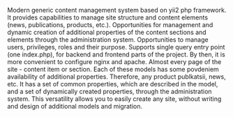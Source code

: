 ﻿Modern generic content management system based on yii2 php framework.
It provides capabilities to manage site structure and content elements (news, publications, products, etc.).
Opportunities for management and dynamic creation of additional properties of the content sections and elements through the administration system.
Opportunities to manage users, privileges, roles and their purpose.
Supports single query entry point (one index.php), for backend and frontend parts of the project. By then, it is more convenient to configure nginx and apache.
Almost every page of the site - content item or section. Each of these models has some povdeniem availability of additional properties. Therefore, any product publkatsii, news, etc. It has a set of common properties, which are described in the model, and a set of dynamically created properties, through the administration system.
This versatility allows you to easily create any site, without writing and design of additional models and migration. 